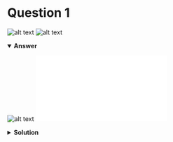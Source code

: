 # Question 1
![alt text](../ques-ref-1-8.png)
![alt text](q1.png)

<details open>
<summary><b>Answer</b></summary>

![alt text](a1.svg)
![alt text](a1.py)
</details>

<details>
<summary><b>Solution</b></summary>

![alt text](s1.png)
</details>
